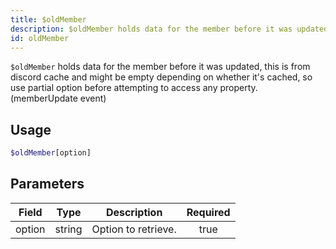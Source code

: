 ```yaml
---
title: $oldMember
description: $oldMember holds data for the member before it was updated, this is from discord cache and might be empty depending on whether it's cached, so use partial option before attempting to access any property. (memberUpdate event)
id: oldMember
---
```


`$oldMember` holds data for the member before it was updated, this is from discord cache and might be empty depending on
whether it's cached, so use partial option before attempting to access any property. (memberUpdate event)

## Usage

```php
$oldMember[option]
```

## Parameters

| Field  | Type   | Description         | Required |
| ------ | ------ | ------------------- | :------: |
| option | string | Option to retrieve. |   true   |
